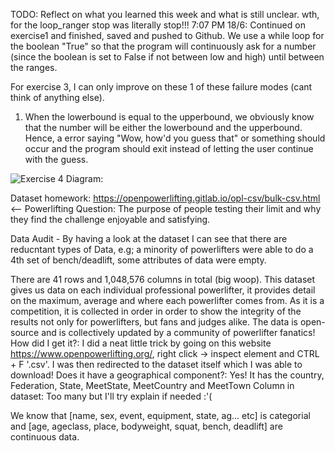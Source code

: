 TODO: Reflect on what you learned this week and what is still unclear.
wth, for the loop_ranger stop was literally stop!!! 
7:07 PM 18/6: Continued on exercise1 and finished, saved and pushed to Github. We use a while loop for the boolean "True" so that the program will continuously ask for a number (since the boolean is set to False if not between low and high) until between the ranges.

For exercise 3, I can only improve on these 1 of these failure modes (cant think of anything else).

1. When the lowerbound is equal to the upperbound, we obviously know that the number will be either the lowerbound and the upperbound. Hence, a error saying "Wow, how'd you guess that" or something should occur and the program should exit instead of letting the user continue with the guess.

![Exercise 4 Diagram:](https://viewer.diagrams.net/?tags=%7B%7D&highlight=0000ff&edit=_blank&layers=1&nav=1#R5VlLc9s2EP4tOWimPajDt6yjZTtxp69MfWh7ysAkRKICAQYE9civ74IAJL6kUWoznCQHDYnF4vXtfrtLaObf5ft3AhXZbzzBdOY5yX7m3888zw1DBx5KctCSG2epBakgiVE6CZ7IJ2yEZlxakQSXLUXJOZWkaAtjzhiOZUuGhOC7ttqa0%2FaqBUpxT%2FAUI9qX%2FkUSmZlTeIuT%2FBGTNLMru5E5X46ssjlJmaGE7xoi%2F2Hm3wnOpX7L93eYKvAsLnrc2zO9x40JzOQ1A27%2F%2BDnY%2FL7afPpFfGCFePw43zzOfXOOUh7siXECAJgmFzLjKWeIPpykK8ErlmA1rQOtk86vnBcgdEH4L5byYKyJKslBlMmcml69plro7FmMqOSViPGFA1ifQCLF8pKee4QcfBXzHEtxgIECUyTJtr0RZJwmPeqdcIUXA%2B3nwHzzvcDsTAlz8E148wvQM0PfcwIre46JwgvHhCATg72l055Cm9WM6tjguI3%2Fbxaz4S2ilTnCE6wo6%2BiOy1KFZcFzFTNJkoBNrOpRTiFues4cfhmE2p6NTxZU5thlROKnAtVA7yArDVlri4XE%2B8v26tvBDli08XRtstqdMoRnE1%2FWzA6%2Bc952L%2FN8t4fKF%2FB8wEsc%2Fjbj68Y%2FqvHTIrTt%2B32z9%2F5gWq9JGefK0BRMGprsNhsk%2BBPnfHv0dkUDiteKFSWUPPDga02JmQdLOlVZy6B8MUK1R0MN1Y%2BYksUCI1nPheDH8O6obSh1ljrOuNQxVPHDAaoEQ1TxRqOKNylV3Ampcm0Wn5gq%2FXwx8yIKG16VBWIt00UfK1U%2Fr1pvqXr22SVq7xqXXnqbcGy9U72V6Vi37yT8SyyMvigL3aBnZBTLCtEPrMqfsZiplSOUKzAMphrpDpQAimzjVUrBN%2FiOUy5AwjhT%2FF0TSjsiREnKoBkDiLCev1IQE%2FjyuzUdphoZNlDbhK9go7BjIq9vItcZMNFoJYUfDdDw666uwyvj37Qfi3abnxP%2FYu3bt2qT6fMPjg5a9vGj5s%2BaMzlfo5zQg1Z9xHSLlc83%2BsvaEKrX9Yp9s0MvqnoYFzmijb4tEgTBE5iDZCXUhc1FvRgV51R2xrdVZ%2BBockFhJIGjczh%2BTFjaH8lFkSFmpvS0TEWGuSG5Eh95bvsIOCYzKzn2qHWPFDDZGua3K9UBQ5OxvlFqLLPjImlv7DgXnOV5Q2A6NacOS3ND55beM4o3aU2UeceOXnCjTegFS%2FMSWmvWsyY45gJ8krO5zEi8Yep7qh5OGJHE4tPVbdjyol5jOy29NeVIdsFJSFlQdLDqlDCVUt%2BQvADaIzacps8G%2FbQZ9K9LqyYXjJ9P%2FWuC9VBVO16wXvZihv22flM3nQ7Q32oa7ZY63kCpM1TpjPdlHn7lWfPFHwPDl1JeFLYMtXA7Fhj5Uirof5ATBvV9jutdSkF0nV%2FX%2FYXQe%2BfVwK1VQmI5eYnv3rT9PvQHQtJiwPG7d4Gv5%2Fj9%2BvEdN9lOAcxrwHChKo3J4fM6V6SLoYjuD8AXjQbfTQ%2B%2B9y0vtB7a8kLjr6XkRVn7LU8FgjLm7eQIR34nMC8HEB6KzKM5aNi%2FZ7DMVq3vKWtGQcc4A%2B7%2FSlkTmqf%2FPHUwP%2F1z7D%2F8Bw%3D%3D)

Dataset homework:
https://openpowerlifting.gitlab.io/opl-csv/bulk-csv.html <-- Powerlifting
Question: The purpose of people testing their limit and why they find the challenge enjoyable and satisfying.

Data Audit -
By having a look at the dataset I can see that there are reducntant types of Data, e.g; a minority of powerlifters were able to do a 4th set of bench/deadlift, some attributes of data were empty.

There are 41 rows and 1,048,576 columns in total (big woop). 
This dataset gives us data on each individual professional powerlifter, it provides detail on the maximum, average and where each powerlifter comes from.
As it is a competition, it is collected in order in order to show the integrity of the results not only for powerlifters, but fans and judges alike.
The data is open-source and is collectively updated by a community of powerlifter fanatics!
How did I get it?: I did a neat little trick by going on this website https://www.openpowerlifting.org/, right click -> inspect element and CTRL + F '.csv'. I was then redirected to the dataset itself which I was able to download!
Does it have a geographical component?: Yes! It has the country, Federation, State, MeetState, MeetCountry and MeetTown
Column in dataset: Too many but I'll try explain if needed :'(

We know that [name, sex, event, equipment, state, ag... etc] is categorial and [age, ageclass, place, bodyweight, squat, bench, deadlift] are continuous data. 

